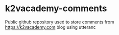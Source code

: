 # k2vacademy-comments
Public github repository used to store comments from https://k2vacademy.com blog using utteranc
